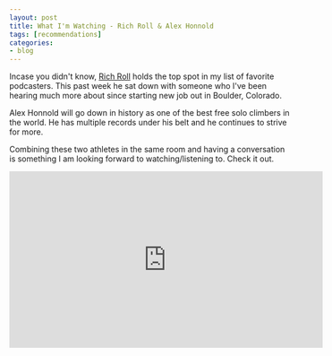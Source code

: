 ```yaml
---
layout: post
title: What I'm Watching - Rich Roll & Alex Honnold
tags: [recommendations]
categories:
- blog
---
```


Incase you didn't know, [Rich Roll](richroll.com) holds the top spot in my list of favorite podcasters. This past week he sat down with someone who I've been hearing much more about since starting new job out in Boulder, Colorado.

Alex Honnold will go down in history as one of the best free solo climbers in the world. He has multiple records under his belt and he continues to strive for more. 

Combining these two athletes in the same room and having a conversation is something I am looking forward to watching/listening to. Check it out.

<iframe width="560" height="315" src="https://www.youtube.com/embed/nCf-KJOxKAU" frameborder="0" allow="autoplay; encrypted-media" allowfullscreen></iframe>